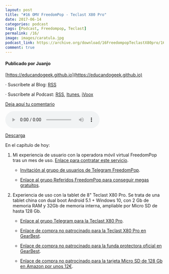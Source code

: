 ```yaml
---
layout: post
title: "#16 OMV FreedomPop - Teclast X80 Pro"
date: 2017-06-14
categories: podcast
tags: [Podcast, Freedompop, Teclast]
permalink: /16/
image: images/caratula.jpg
podcast_link: https://archive.org/download/16FreedompopTeclastX80pro/16-freedompop-teclast-x80pro.mp3
comment: true
---
```


#### Publicado por Juanjo

[https://educandogeek.github.io](https://educandogeek.github.io)

· Suscríbete al Blog: [RSS](http://feeds.feedburner.com/educandogeekblog)

· Suscríbete al Podcast: [RSS](http://feeds.feedburner.com/educandogeek), [Itunes](https://itunes.apple.com/es/podcast/educando-geek/id1110060146?mt=2), [iVoox](https://www.ivoox.com/podcast-educando-geek_sq_f1289274_1.html)

[Deja aquí tu comentario](https://educandogeek.github.io/16/)

<audio controls>
  <source src="{{ page.podcast_link }}" type="audio/mp3">
</audio>


[Descarga][Mp3]


En el capítulo de hoy:

1. Mi experiencia de usuario con la operadora móvil virtual FreedomPop tras un mes de uso. [Enlace para contratar este servicio](https://www.freedompop.com/es).

   - [Invitación al grupo de usuarios de Telegram FreedomPop](tg://join?invite=CNZFqj7YnEUC5xjsLcxZcQ).

   - [Enlace al grupo Referidos FreedomPop para conseguir megas gratuitos](https://telegram.me/joinchat/CNZFqj_9GQTvbrWEJXpv7g).

2. Experiencia de uso con la tablet de 8" Teclast X80 Pro. Se trata de una tablet china con dual boot Android 5.1 + Windows 10, con 2 Gb de memoria RAM y 32Gb de memoria interna, ampliable por Micro SD de hasta 128 Gb.

   - [Enlace al grupo Telegram para la Teclast X80 Pro](https://t.me/teclastx80pro).

   - [Enlace de compra no patrocinado para la Teclast X80 Pro en GearBest](http://www.gearbest.com/tablet-pcs/pp_349906.html).

   - [Enlace de compra no patrocinado para la funda protectora oficial en GearBest](http://www.gearbest.com/tablet-pcs/pp_267454.html).

   - [Enlace de compra no patrocinado para la tarjeta Micro SD de 128 Gb en Amazon por unos 12€](https://www.amazon.es/gp/product/B00LMLZCZY/ref=oh_aui_detailpage_o01_s00?ie=UTF8&;psc=1).


[Mp3]: https://archive.org/download/16FreedompopTeclastX80pro/16-freedompop-teclast-x80pro.mp3
